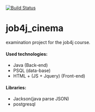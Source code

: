 [![Build Status](https://travis-ci.org/DaniilsLoputevs/job4j_cinema.svg?branch=master)](https://travis-ci.org/DaniilsLoputevs/job4j_cinema)

# job4j_cinema
examination project for the job4j course.

#### Used technologies:
- Java (Back-end)
- PSQL (data-base)
- HTML + (JS + Jquery) (Front-end)

#### Libraries:

- Jackson(java parse JSON)
- postgresql